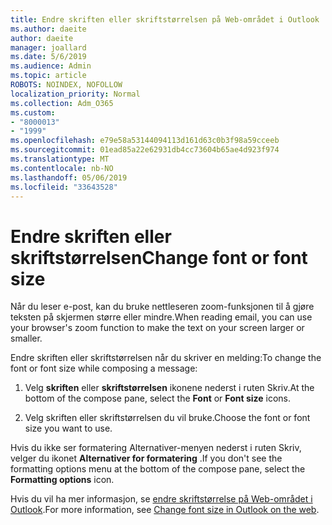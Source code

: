 ```yaml
---
title: Endre skriften eller skriftstørrelsen på Web-området i Outlook
ms.author: daeite
author: daeite
manager: joallard
ms.date: 5/6/2019
ms.audience: Admin
ms.topic: article
ROBOTS: NOINDEX, NOFOLLOW
localization_priority: Normal
ms.collection: Adm_O365
ms.custom:
- "8000013"
- "1999"
ms.openlocfilehash: e79e58a53144094113d161d63c0b3f98a59cceeb
ms.sourcegitcommit: 01ead85a22e62931db4cc73604b65ae4d923f974
ms.translationtype: MT
ms.contentlocale: nb-NO
ms.lasthandoff: 05/06/2019
ms.locfileid: "33643528"
---
```

# <a name="change-font-or-font-size"></a><span data-ttu-id="34971-102">Endre skriften eller skriftstørrelsen</span><span class="sxs-lookup"><span data-stu-id="34971-102">Change font or font size</span></span>

<span data-ttu-id="34971-103">Når du leser e-post, kan du bruke nettleseren zoom-funksjonen til å gjøre teksten på skjermen større eller mindre.</span><span class="sxs-lookup"><span data-stu-id="34971-103">When reading email, you can use your browser's zoom function to make the text on your screen larger or smaller.</span></span>
  
<span data-ttu-id="34971-104">Endre skriften eller skriftstørrelsen når du skriver en melding:</span><span class="sxs-lookup"><span data-stu-id="34971-104">To change the font or font size while composing a message:</span></span>
  
1. <span data-ttu-id="34971-105">Velg **skriften** eller **skriftstørrelsen** ikonene nederst i ruten Skriv.</span><span class="sxs-lookup"><span data-stu-id="34971-105">At the bottom of the compose pane, select the **Font** or **Font size** icons.</span></span>
    
2. <span data-ttu-id="34971-106">Velg skriften eller skriftstørrelsen du vil bruke.</span><span class="sxs-lookup"><span data-stu-id="34971-106">Choose the font or font size you want to use.</span></span>
    
<span data-ttu-id="34971-107">Hvis du ikke ser formatering Alternativer-menyen nederst i ruten Skriv, velger du ikonet **Alternativer for formatering** .</span><span class="sxs-lookup"><span data-stu-id="34971-107">If you don't see the formatting options menu at the bottom of the compose pane, select the **Formatting options** icon.</span></span>
  
<span data-ttu-id="34971-108">Hvis du vil ha mer informasjon, se [endre skriftstørrelse på Web-området i Outlook](https://support.office.com/article/43a2137f-8c3c-46df-af4a-73a12c9bb86e).</span><span class="sxs-lookup"><span data-stu-id="34971-108">For more information, see [Change font size in Outlook on the web](https://support.office.com/article/43a2137f-8c3c-46df-af4a-73a12c9bb86e).</span></span>